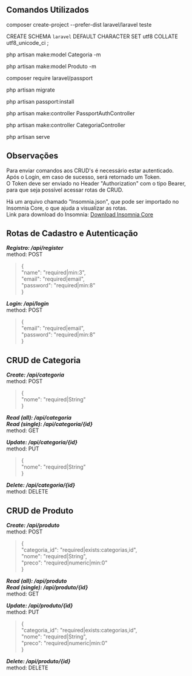 ## Comandos Utilizados

composer create-project --prefer-dist laravel/laravel teste

CREATE SCHEMA `laravel` DEFAULT CHARACTER SET utf8 COLLATE utf8_unicode_ci ;

php artisan make:model Categoria -m

php artisan make:model Produto -m

composer require laravel/passport

php artisan migrate

php artisan passport:install

php artisan make:controller PassportAuthController

php artisan make:controller CategoriaController

php artisan serve

## Observações

Para enviar comandos aos CRUD's é necessário estar autenticado.\
Após o Login, em caso de sucesso, será retornado um Token.\
O Token deve ser enviado no Header "Authorization" com o tipo Bearer, para que seja possível acessar rotas de CRUD.

Há um arquivo chamado "Insomnia.json", que pode ser importado no Insomnia Core, o que ajuda a visualizar as rotas.\
Link para download do Insomnia: [Download Insomnia Core](https://insomnia.rest/download/)

## Rotas de Cadastro e Autenticação

**_Registro: /api/register_**\
method: POST
>{\
>	"name": "required|min:3",\
>	"email": "required|email",\
>	"password": "required|min:8"\
>}

**_Login: /api/login_**\
method: POST
>{\
>	"email": "required|email",\
>    "password": "required|min:8"\
>}

## CRUD de Categoria

**_Create: /api/categoria_**\
method: POST
>{\
>	"nome": "required|String"\
>}

**_Read (all): /api/categoria_**\
**_Read (single): /api/categoria/{id}_**\
method: GET

**_Update: /api/categoria/{id}_**\
method: PUT
>{\
>	"nome": "required|String"\
>}

**_Delete: /api/categoria/{id}_**\
method: DELETE

## CRUD de Produto

**_Create: /api/produto_**\
method: POST
>{\
>	"categoria_id": "required|exists:categorias,id",\
>	"nome": "required|String",\
>	"preco": "required|numeric|min:0"\
>}

**_Read (all): /api/produto_**\
**_Read (single): /api/produto/{id}_**\
method: GET

**_Update: /api/produto/{id}_**\
method: PUT
>{\
>	"categoria_id": "required|exists:categorias,id",\
>	"nome": "required|String",\
>	"preco": "required|numeric|min:0"\
>}

**_Delete: /api/produto/{id}_**\
method: DELETE
